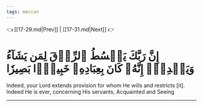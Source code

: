```yaml
---
tags: meccan
---
```


👈 [[17-29.md|Prev]] | [[17-31.md|Next]] 👉

# إِنَّ رَبَّكَ يَبۡسُطُ ٱلرِّزۡقَ لِمَن يَشَآءُ وَيَقۡدِرُۚ إِنَّهُۥ كَانَ بِعِبَادِهِۦ خَبِيرَۢا بَصِيرٗا

Indeed, your Lord extends provision for whom He wills and restricts [it]. Indeed He is ever, concerning His servants, Acquainted and Seeing

---

